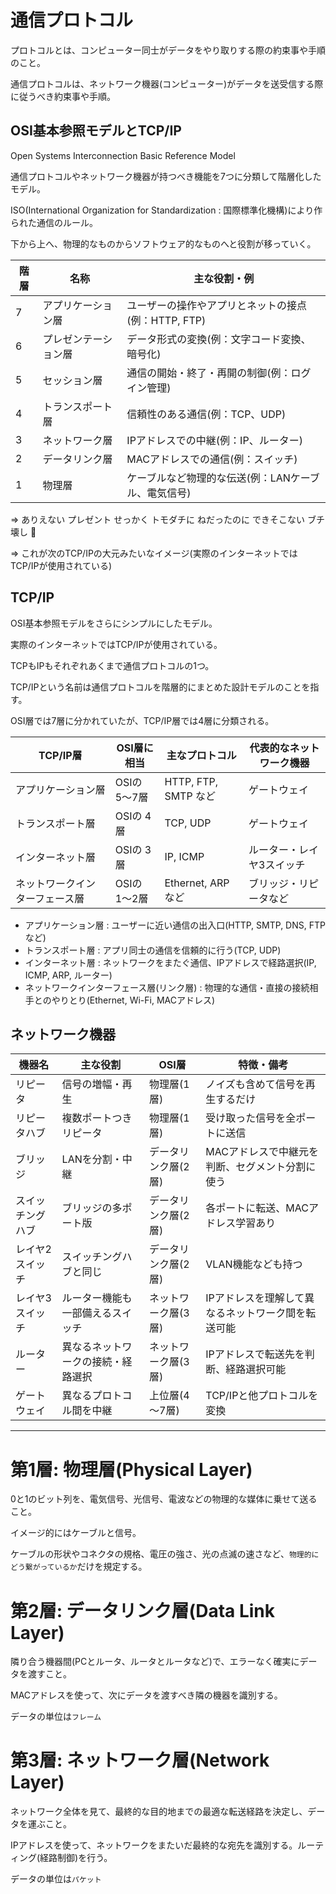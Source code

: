 # 通信プロトコル

プロトコルとは、コンピューター同士がデータをやり取りする際の約束事や手順のこと。

通信プロトコルは、ネットワーク機器(コンピューター)がデータを送受信する際に従うべき約束事や手順。

## OSI基本参照モデルとTCP/IP

Open Systems Interconnection Basic Reference Model

通信プロトコルやネットワーク機器が持つべき機能を7つに分類して階層化したモデル。

ISO(International Organization for Standardization : 国際標準化機構)により作られた通信のルール。

下から上へ、物理的なものからソフトウェア的なものへと役割が移っていく。

| 階層 | 名称                 | 主な役割・例                                        |
|------|----------------------|-----------------------------------------------------|
| 7    | アプリケーション層   | ユーザーの操作やアプリとネットの接点(例：HTTP, FTP) |
| 6    | プレゼンテーション層 | データ形式の変換(例：文字コード変換、暗号化)        |
| 5    | セッション層         | 通信の開始・終了・再開の制御(例：ログイン管理)      |
| 4    | トランスポート層     | 信頼性のある通信(例：TCP、UDP)                      |
| 3    | ネットワーク層       | IPアドレスでの中継(例：IP、ルーター)                |
| 2    | データリンク層       | MACアドレスでの通信(例：スイッチ)                   |
| 1    | 物理層               | ケーブルなど物理的な伝送(例：LANケーブル、電気信号) |

=> ありえない プレゼント せっかく トモダチに ねだったのに できそこない ブチ壊し :dog:

=> これが次のTCP/IPの大元みたいなイメージ(実際のインターネットではTCP/IPが使用されている)

## TCP/IP

OSI基本参照モデルをさらにシンプルにしたモデル。

実際のインターネットではTCP/IPが使用されている。

TCPもIPもそれぞれあくまで通信プロトコルの1つ。

TCP/IPという名前は通信プロトコルを階層的にまとめた設計モデルのことを指す。

OSI層では7層に分かれていたが、TCP/IP層では4層に分類される。

| TCP/IP層                       | OSI層に相当  | 主なプロトコル       | 代表的なネットワーク機器  |
|--------------------------------|--------------|----------------------|---------------------------|
| アプリケーション層             | OSIの 5〜7層 | HTTP, FTP, SMTP など | ゲートウェイ              |
| トランスポート層               | OSIの 4層    | TCP, UDP             | ゲートウェイ              |
| インターネット層               | OSIの 3層    | IP, ICMP             | ルーター・レイヤ3スイッチ |
| ネットワークインターフェース層 | OSIの 1〜2層 | Ethernet, ARP など   | ブリッジ・リピータなど    |

- アプリケーション層 : ユーザーに近い通信の出入口(HTTP, SMTP, DNS, FTPなど)
- トランスポート層 : アプリ同士の通信を信頼的に行う(TCP, UDP)
- インターネット層 : ネットワークをまたぐ通信、IPアドレスで経路選択(IP, ICMP, ARP, ルーター)
- ネットワークインターフェース層(リンク層) : 物理的な通信・直接の接続相手とのやりとり(Ethernet, Wi-Fi, MACアドレス)

## ネットワーク機器

| 機器名           | 主な役割                           | OSI層               | 特徴・備考                                         |
|------------------|------------------------------------|---------------------|----------------------------------------------------|
| リピータ         | 信号の増幅・再生                   | 物理層(1層)         | ノイズも含めて信号を再生するだけ                   |
| リピータハブ     | 複数ポートつきリピータ             | 物理層(1層)         | 受け取った信号を全ポートに送信                     |
| ブリッジ         | LANを分割・中継                    | データリンク層(2層) | MACアドレスで中継元を判断、セグメント分割に使う    |
| スイッチングハブ | ブリッジの多ポート版               | データリンク層(2層) | 各ポートに転送、MACアドレス学習あり                |
| レイヤ2スイッチ  | スイッチングハブと同じ             | データリンク層(2層) | VLAN機能なども持つ                                 |
| レイヤ3スイッチ  | ルーター機能も一部備えるスイッチ   | ネットワーク層(3層) | IPアドレスを理解して異なるネットワーク間を転送可能 |
| ルーター         | 異なるネットワークの接続・経路選択 | ネットワーク層(3層) | IPアドレスで転送先を判断、経路選択可能             |
| ゲートウェイ     | 異なるプロトコル間を中継           | 上位層(4～7層)      | TCP/IPと他プロトコルを変換                         |

---

# 第1層: 物理層(Physical Layer)

0と1のビット列を、電気信号、光信号、電波などの物理的な媒体に乗せて送ること。

イメージ的にはケーブルと信号。

ケーブルの形状やコネクタの規格、電圧の強さ、光の点滅の速さなど、`物理的にどう繋がっているか`だけを規定する。

# 第2層: データリンク層(Data Link Layer)

隣り合う機器間(PCとルータ、ルータとルータなど)で、エラーなく確実にデータを渡すこと。

MACアドレスを使って、次にデータを渡すべき隣の機器を識別する。

データの単位は`フレーム`

# 第3層: ネットワーク層(Network Layer)

ネットワーク全体を見て、最終的な目的地までの最適な転送経路を決定し、データを運ぶこと。

IPアドレスを使って、ネットワークをまたいだ最終的な宛先を識別する。ルーティング(経路制御)を行う。

データの単位は`パケット`

